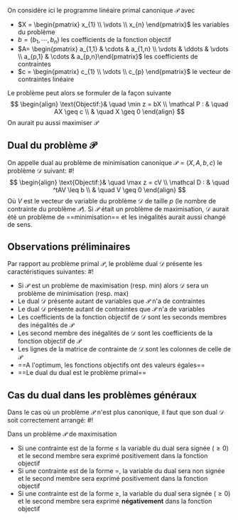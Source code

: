 
On considère ici le programme linéaire primal canonique $\mathcal P$ avec
- $X = \begin{pmatrix} x_{1} \\ \vdots \\ x_{n} \end{pmatrix}$  les variables du problème
- $b = (b_{1}, \cdots ,b_{n})$ les coefficients de la fonction objectif
- $A= \begin{pmatrix} a_{1,1} & \cdots & a_{1,n} \\ \vdots & \ddots & \vdots \\ a_{p,1} & \cdots & a_{p,n}\end{pmatrix}$ les coefficients de contraintes
- $c = \begin{pmatrix} c_{1} \\ \vdots \\ c_{p} \end{pmatrix}$ le vecteur de contraintes linéaire

Le problème peut alors se formuler de la façon suivante
$$
\begin{align}
\text{Objectif:}& \quad \min z = bX  \\
\mathcal P : & \quad AX \geq c \\
& \quad X \geq 0
\end{align}
$$
On aurait pu aussi maximiser $\mathcal P$

## Dual du problème $\mathcal P$
On appelle dual au problème de minimisation canonique $\mathcal P = (X, A, b, c)$ le problème $\mathcal D$ suivant: #!
$$
\begin{align}
\text{Objectif:}& \quad \max z = cV  \\
\mathcal D : & \quad ^tAV \leq b \\
& \quad V \geq 0
\end{align}
$$
Où $V$ est le vecteur de variable du problème $\mathcal D$ de taille $p$ (le nombre de contrainte du problème $\mathcal P$). Si $\mathcal P$ était un problème de maximisation, $\mathcal D$ aurait été un problème de ==minimisation== et les inégalités aurait aussi changé de sens.

## Observations préliminaires
Par rapport au problème primal $\mathcal P$, le problème dual $\mathcal D$ présente les caractéristiques suivantes: #!

- Si $\mathcal P$ est un problème de maximisation (resp. min) alors $\mathcal D$ sera un problème de minimisation (resp. max)
- Le dual $\mathcal D$ présente autant de variables que $\mathcal P$ n'a de contraintes
- Le dual $\mathcal D$ présente autant de contraintes que $\mathcal P$ n'a de variables
- Les coefficients de la fonction objectif de $\mathcal D$ sont les seconds membres des inégalités de $\mathcal P$
- Les second membre des inégalités de $\mathcal D$ sont les coefficients de la fonction objectif de $\mathcal P$
- Les lignes de la matrice de contrainte de $\mathcal D$ sont les colonnes de celle de $\mathcal P$
- ==A l'optimum, les fonctions objectifs ont des valeurs égales==
- ==Le dual du dual est le problème primal==

## Cas du dual dans les problèmes généraux
Dans le cas où un problème $\mathcal P$ n'est plus canonique, il faut que son dual $\mathcal D$ soit correctement arrangé: #!

Dans un problème $\mathcal P$ de maximisation
- Si une contrainte est de la forme $\leq$ la variable du dual sera signée ($\geq 0$) et le second membre sera exprimé positivement dans la fonction objectif
- Si une contrainte est de la forme $=$, la variable du dual sera non signée et le second membre sera exprimé positivement dans la fonction objectif
- Si une contrainte est de la forme $\geq$, la variable du dual sera signée ($\geq 0$) et le second membre sera exprimé **négativement** dans la fonction objectif


